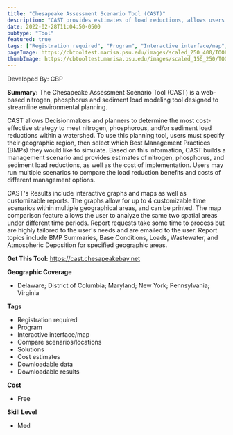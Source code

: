 ```yaml
---
title: "Chesapeake Assessment Scenario Tool (CAST)"
description: "CAST provides estimates of load reductions, allows users to understand which BMPs provide the greatest load reduction benefit, the extent to which these BMPs can be implemented, and the cost of these BMPs."
date: 2022-02-28T11:04:50-0500
pubtype: "Tool"
featured: true
tags: ["Registration required", "Program", "Interactive interface/map", "Compare scenarios/locations", "Solutions", "Cost estimates", "Downloadable data", "Downloadable results"]
pageImage: https://cbtooltest.marisa.psu.edu/images/scaled_250_400/TOOLID_47.0_ScreenCapture-1.png
thumbImage: https://cbtooltest.marisa.psu.edu/images/scaled_156_250/TOOLID_47.0_ScreenCapture-1.png
---
```

Developed By: CBP

**Summary:** The Chesapeake Assessment Scenario Tool (CAST) is a web-based nitrogen, phosphorus and sediment load modeling tool designed to streamline environmental planning. 

CAST allows Decisionmakers and planners to determine the most cost-effective strategy to meet nitrogen, phosphorous, and/or sediment load reductions within a watershed. To use this planning tool, users must specify their geographic region, then select which Best Management Practices (BMPs) they would like to simulate. Based on this information, CAST builds a management scenario and provides estimates of nitrogen, phosphorus, and sediment load reductions, as well as the cost of implementation. Users may run multiple scenarios to compare the load reduction benefits and costs of different management options. 

CAST's Results include interactive graphs and maps as well as customizable reports. The graphs allow for up to 4 customizable time scenarios within multiple geographical areas, and can be printed. The map comparison feature allows the user to analyze the same two spatial areas under different time periods. Report requests take some time to process but are highly tailored to the user's needs and are emailed to the user. Report topics include BMP Summaries, Base Conditions, Loads, Wastewater, and Atmospheric Deposition for specified geographic areas.


__**Get This Tool:**__ https://cast.chesapeakebay.net


__**Geographic Coverage**__
- Delaware; District of Columbia; Maryland; New York; Pennsylvania; Virginia

__**Tags**__
-  Registration required
-  Program
-  Interactive interface/map
-  Compare scenarios/locations
-  Solutions
-  Cost estimates
-  Downloadable data
-  Downloadable results

__**Cost**__
- Free

__**Skill Level**__
- Med
